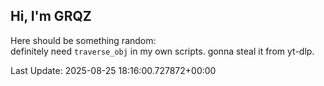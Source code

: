 ## Hi, I'm GRQZ
Here should be something random:  
definitely need `traverse_obj` in my own scripts. gonna steal it from yt-dlp.


Last Update: 2025-08-25 18:16:00.727872+00:00
